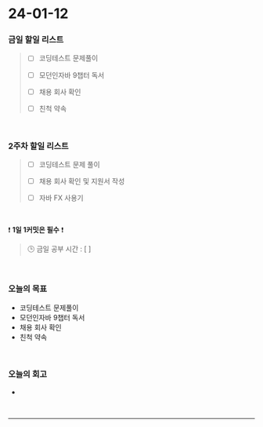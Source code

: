 # 24-01-12
### 금일 할일 리스트
> - [ ]  코딩테스트 문제풀이
>
> - [ ]  모던인자바 9챕터 독서
>
> - [ ]  채용 회사 확인
>
> - [ ]  친척 약속


<br/>

### 2주차 할일 리스트  
> - [ ]  코딩테스트 문제 풀이
>
> - [ ]  채용 회사 확인 및 지원서 작성
>
> - [ ]  자바 FX 사용기

<br/>

❗ **1일 1커밋은 필수** ❗
> 🕒 금일 공부 시간 : [  ]

<br/>

### 오늘의 목표
- 코딩테스트 문제풀이
- 모던인자바 9챕터 독서
- 채용 회사 확인
- 친척 약속

<br>

### 오늘의 회고
- 


<br/>

------------  
